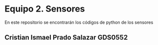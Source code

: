 # Equipo 2. Sensores
En este repositorio se encontrarán los códigos de python de los sensores

## Cristian Ismael Prado Salazar GDS0552
